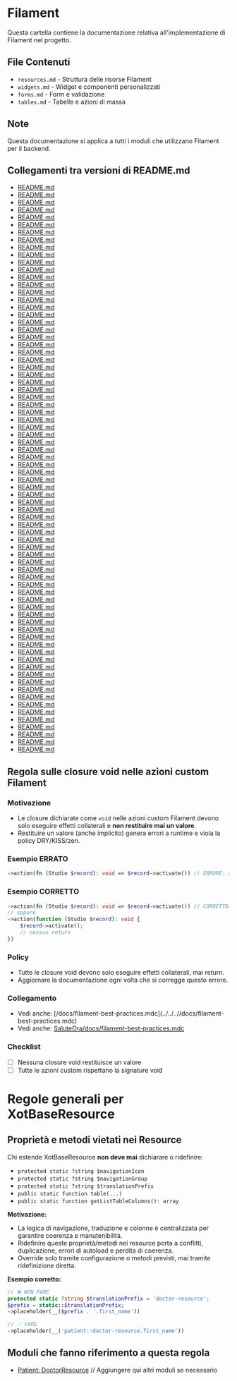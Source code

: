 # Filament

Questa cartella contiene la documentazione relativa all'implementazione di Filament nel progetto.

## File Contenuti

- `resources.md` - Struttura delle risorse Filament
- `widgets.md` - Widget e componenti personalizzati
- `forms.md` - Form e validazione
- `tables.md` - Tabelle e azioni di massa

## Note

Questa documentazione si applica a tutti i moduli che utilizzano Filament per il backend. 

## Collegamenti tra versioni di README.md
* [README.md](bashscripts/docs/README.md)
* [README.md](bashscripts/docs/it/README.md)
* [README.md](docs/laravel-app/phpstan/README.md)
* [README.md](docs/laravel-app/README.md)
* [README.md](docs/moduli/struttura/README.md)
* [README.md](docs/moduli/README.md)
* [README.md](docs/moduli/manutenzione/README.md)
* [README.md](docs/moduli/core/README.md)
* [README.md](docs/moduli/installati/README.md)
* [README.md](docs/moduli/comandi/README.md)
* [README.md](docs/phpstan/README.md)
* [README.md](docs/README.md)
* [README.md](docs/module-links/README.md)
* [README.md](docs/troubleshooting/git-conflicts/README.md)
* [README.md](docs/tecnico/laraxot/README.md)
* [README.md](docs/modules/README.md)
* [README.md](docs/conventions/README.md)
* [README.md](docs/amministrazione/backup/README.md)
* [README.md](docs/amministrazione/monitoraggio/README.md)
* [README.md](docs/amministrazione/deployment/README.md)
* [README.md](docs/translations/README.md)
* [README.md](docs/roadmap/README.md)
* [README.md](docs/ide/cursor/README.md)
* [README.md](docs/implementazione/api/README.md)
* [README.md](docs/implementazione/testing/README.md)
* [README.md](docs/implementazione/pazienti/README.md)
* [README.md](docs/implementazione/ui/README.md)
* [README.md](docs/implementazione/dental/README.md)
* [README.md](docs/implementazione/core/README.md)
* [README.md](docs/implementazione/reporting/README.md)
* [README.md](docs/implementazione/isee/README.md)
* [README.md](docs/it/README.md)
* [README.md](laravel/vendor/mockery/mockery/docs/README.md)
* [README.md](../../../Chart/docs/README.md)
* [README.md](../../../Reporting/docs/README.md)
* [README.md](../../../Gdpr/docs/phpstan/README.md)
* [README.md](../../../Gdpr/docs/README.md)
* [README.md](../../../Notify/docs/phpstan/README.md)
* [README.md](../../../Notify/docs/README.md)
* [README.md](../../../Xot/docs/filament/README.md)
* [README.md](../../../Xot/docs/phpstan/README.md)
* [README.md](../../../Xot/docs/exceptions/README.md)
* [README.md](../../../Xot/docs/README.md)
* [README.md](../../../Xot/docs/standards/README.md)
* [README.md](../../../Xot/docs/conventions/README.md)
* [README.md](../../../Xot/docs/development/README.md)
* [README.md](../../../Dental/docs/README.md)
* [README.md](../../../User/docs/phpstan/README.md)
* [README.md](../../../User/docs/README.md)
* [README.md](../../../User/docs/README.md)
* [README.md](../../../UI/docs/phpstan/README.md)
* [README.md](../../../UI/docs/README.md)
* [README.md](../../../UI/docs/standards/README.md)
* [README.md](../../../UI/docs/themes/README.md)
* [README.md](../../../UI/docs/components/README.md)
* [README.md](../../../Lang/docs/phpstan/README.md)
* [README.md](../../../Lang/docs/README.md)
* [README.md](../../../Job/docs/phpstan/README.md)
* [README.md](../../../Job/docs/README.md)
* [README.md](../../../Media/docs/phpstan/README.md)
* [README.md](../../../Media/docs/README.md)
* [README.md](../../../Tenant/docs/phpstan/README.md)
* [README.md](../../../Tenant/docs/README.md)
* [README.md](../../../Activity/docs/phpstan/README.md)
* [README.md](../../../Activity/docs/README.md)
* [README.md](../../../Patient/docs/README.md)
* [README.md](../../../Patient/docs/standards/README.md)
* [README.md](../../../Patient/docs/value-objects/README.md)
* [README.md](../../../Cms/docs/blocks/README.md)
* [README.md](../../../Cms/docs/README.md)
* [README.md](../../../Cms/docs/standards/README.md)
* [README.md](../../../Cms/docs/content/README.md)
* [README.md](../../../Cms/docs/frontoffice/README.md)
* [README.md](../../../Cms/docs/components/README.md)
* [README.md](../../../../Themes/Two/docs/README.md)
* [README.md](../../../../Themes/One/docs/README.md)

## Regola sulle closure void nelle azioni custom Filament

### Motivazione
- Le closure dichiarate come `void` nelle azioni custom Filament devono solo eseguire effetti collaterali e **non restituire mai un valore**.
- Restituire un valore (anche implicito) genera errori a runtime e viola la policy DRY/KISS/zen.

### Esempio ERRATO
```php
->action(fn (Studio $record): void => $record->activate()) // ERRORE: activate() restituisce void, ma la closure lo "ritorna"
```

### Esempio CORRETTO
```php
->action(fn (Studio $record): void => $record->activate()) // CORRETTO: nessun return
// oppure
->action(function (Studio $record): void {
    $record->activate();
    // nessun return
})
```

### Policy
- Tutte le closure void devono solo eseguire effetti collaterali, mai return.
- Aggiornare la documentazione ogni volta che si corregge questo errore.

### Collegamento
- Vedi anche: [<nome modulo>/docs/filament-best-practices.mdc](../../../<nome modulo>/docs/filament-best-practices.mdc)
- Vedi anche: [SaluteOra/docs/filament-best-practices.mdc](../../../SaluteOra/docs/filament-best-practices.mdc)

### Checklist
- [ ] Nessuna closure void restituisce un valore
- [ ] Tutte le azioni custom rispettano la signature void

# Regole generali per XotBaseResource

## Proprietà e metodi vietati nei Resource

Chi estende XotBaseResource **non deve mai** dichiarare o ridefinire:
- `protected static ?string $navigationIcon`
- `protected static ?string $navigationGroup`
- `protected static ?string $translationPrefix`
- `public static function table(...)`
- `public static function getListTableColumns(): array`

**Motivazione:**
- La logica di navigazione, traduzione e colonne è centralizzata per garantire coerenza e manutenibilità.
- Ridefinire queste proprietà/metodi nei resource porta a conflitti, duplicazione, errori di autoload e perdita di coerenza.
- Override solo tramite configurazione o metodi previsti, mai tramite ridefinizione diretta.

**Esempio corretto:**
```php
// ❌ NON FARE
protected static ?string $translationPrefix = 'doctor-resource';
$prefix = static::$translationPrefix;
->placeholder(__($prefix . '.first_name'))

// ✅ FARE
->placeholder(__('patient::doctor-resource.first_name'))
```

## Moduli che fanno riferimento a questa regola
- [Patient: DoctorResource](../../../Patient/docs/filament/resources/doctor-resource.md)
// Aggiungere qui altri moduli se necessario

